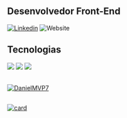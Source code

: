 ## Desenvolvedor Front-End

[![Linkedin](https://img.shields.io/badge/LinkedIn-0077B5?style=for-the-badge&logo=linkedin&logoColor=white)](https://www.linkedin.com/in/daniel-araujo-moura/)
![Website](https://img.shields.io/badge/portfólio-0A0A0A?style=for-the-badge&logo=dev.to&logoColor=white)

## Tecnologias

<div>
  <img src="https://img.shields.io/badge/JavaScript-F7DF1E?style=for-the-badge&logo=javascript&logoColor=black">
  <img src="https://img.shields.io/badge/CSS3-1572B6?style=for-the-badge&logo=css3&logoColor=white">
  <img src="https://img.shields.io/badge/HTML5-E34F26?style=for-the-badge&logo=html5&logoColor=white"> <br><br>
  
  [![DanielMVP7](https://github-readme-stats.vercel.app/api/top-langs/?username=DanielMVP7&layout=compact&theme=radical)](https://github.com/anuraghazra/github-readme-stats)
</div>

##

<div>
  
  [![card](https://github-readme-stats.vercel.app/api?username=DanielMVP7&theme=radical&show_icons=true)](https://github.com/anuraghazra/github-readme-stats)
</div>



